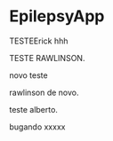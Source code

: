 EpilepsyApp
===========
TESTEErick  hhh

TESTE RAWLINSON.

novo teste

rawlinson de novo.

teste alberto.

bugando xxxxx	